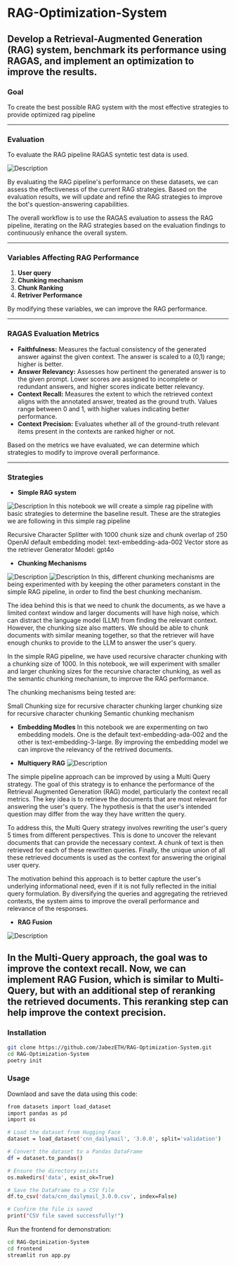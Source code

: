 # RAG-Optimization-System
Develop a Retrieval-Augmented Generation (RAG) system, benchmark its performance using RAGAS, and implement an optimization to improve the results.
---

### Goal
To create the best possible RAG system with the most effective strategies to provide optimized rag pipeline

---

### Evaluation
To evaluate the RAG pipeline RAGAS syntetic test data is used. 

![Description](/pictures/demonstration/Slide5.JPG)

By evaluating the RAG pipeline's performance on these datasets, we can assess the effectiveness of the current RAG strategies. Based on the evaluation results, we will update and refine the RAG strategies to improve the bot's question-answering capabilities.

The overall workflow is to use the RAGAS evaluation to assess the RAG pipeline, iterating on the RAG strategies based on the evaluation findings to continuously enhance the overall system.

---

### Variables Affecting RAG Performance
1. **User query**
2. **Chunking mechanism**
3. **Chunk Ranking**
4. **Retriver Performance**

By modifying these variables, we can improve the RAG performance.

---

### RAGAS Evaluation Metrics

- **Faithfulness:** Measures the factual consistency of the generated answer against the given context. The answer is scaled to a (0,1) range; higher is better.
- **Answer Relevancy:** Assesses how pertinent the generated answer is to the given prompt. Lower scores are assigned to incomplete or redundant answers, and higher scores indicate better relevancy.
- **Context Recall:** Measures the extent to which the retrieved context aligns with the annotated answer, treated as the ground truth. Values range between 0 and 1, with higher values indicating better performance.
- **Context Precision:** Evaluates whether all of the ground-truth relevant items present in the contexts are ranked higher or not.

Based on the metrics we have evaluated, we can determine which strategies to modify to improve overall performance.

---

### Strategies

- **Simple RAG system**

![Description](pictures/demonstration/Slide1.JPG)
In this notebook we will create a simple rag pipeline with basic strategies to determine the baseline result. These are the strategies we are following in this simple rag pipeline

Recursive Character Splitter with 1000 chunk size and chunk overlap of 250
OpenAI default embedding model: text-embedding-ada-002
Vector store as the retriever
Generator Model: gpt4o
- **Chunking Mechanisms**

![Description](/pictures/demonstration/Slide2.JPG)
![Description](/pictures/demonstration/Slide3.JPG)
In this, different chunking mechanisms are being experimented with by keeping the other parameters constant in the simple RAG pipeline, in order to find the best chunking mechanism.

The idea behind this is that we need to chunk the documents, as we have a limited context window and larger documents will have high noise, which can distract the language model (LLM) from finding the relevant context. However, the chunking size also matters. We should be able to chunk documents with similar meaning together, so that the retriever will have enough chunks to provide to the LLM to answer the user's query.

In the simple RAG pipeline, we have used recursive character chunking with a chunking size of 1000. In this notebook, we will experiment with smaller and larger chunking sizes for the recursive character chunking, as well as the semantic chunking mechanism, to improve the RAG performance.

The chunking mechanisms being tested are:

Small Chunking size for recursive character chunking
larger chunking size for recursive character chunking
Semantic chunking mechanism

- **Embedding Modles**
In this notebook we are expermenting on two embedding models. One is the default text-embedding-ada-002 and the other is text-embedding-3-large. By improving the embedding model we can improve the relevancy of the retrived documents.

- **Multiquery RAG**
![Description](/pictures/demonstration/Slide4.JPG)

The simple pipeline approach can be improved by using a Multi Query strategy. The goal of this strategy is to enhance the performance of the Retrieval Augmented Generation (RAG) model, particularly the context recall metrics. The key idea is to retrieve the documents that are most relevant for answering the user's query. The hypothesis is that the user's intended question may differ from the way they have written the query.

To address this, the Multi Query strategy involves rewriting the user's query 5 times from different perspectives. This is done to uncover the relevant documents that can provide the necessary context. A chunk of text is then retrieved for each of these rewritten queries. Finally, the unique union of all these retrieved documents is used as the context for answering the original user query.

The motivation behind this approach is to better capture the user's underlying informational need, even if it is not fully reflected in the initial query formulation. By diversifying the queries and aggregating the retrieved contexts, the system aims to improve the overall performance and relevance of the responses.

- **RAG Fusion**

![Description](/pictures/demonstration/Slide6.JPG)

In the Multi-Query approach, the goal was to improve the context recall. Now, we can implement RAG Fusion, which is similar to Multi-Query, but with an additional step of reranking the retrieved documents. This reranking step can help improve the context precision.
---

### Installation
```sh
git clone https://github.com/JabezETH/RAG-Optimization-System.git
cd RAG-Optimization-System
poetry init
```
### Usage

Downlaod and save the data using this code:
```sh
from datasets import load_dataset
import pandas as pd
import os

# Load the dataset from Hugging Face
dataset = load_dataset('cnn_dailymail', '3.0.0', split='validation')

# Convert the dataset to a Pandas DataFrame
df = dataset.to_pandas()

# Ensure the directory exists
os.makedirs('data', exist_ok=True)

# Save the DataFrame to a CSV file
df.to_csv('data/cnn_dailymail_3.0.0.csv', index=False)

# Confirm the file is saved
print("CSV file saved successfully!")
```

Run the frontend for demonstration:
```sh
cd RAG-Optimization-System
cd frontend
streamlit run app.py
```